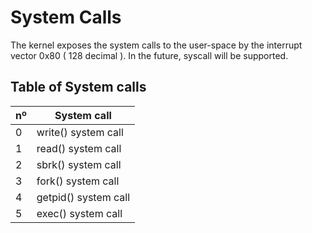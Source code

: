 # System Calls

The kernel exposes the system calls to the user-space by the interrupt vector 0x80 ( 128 decimal ). In the future, syscall will be supported.

## Table of System calls

| nº| System call         |
|---|---------------------|
| 0 | write() system call |
| 1 | read() system call  |
| 2 | sbrk() system call  |
| 3 | fork() system call  |
| 4 | getpid() system call |
| 5 | exec() system call |
